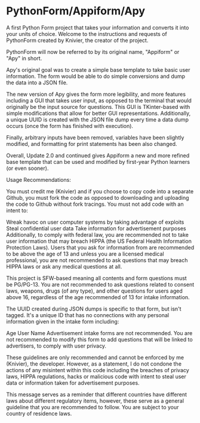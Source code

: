 # PythonForm/Appiform/Apy

A first Python Form project that takes your information and converts it into your units of choice.
Welcome to the instructions and requests of PythonForm created by Knivier, the creator of the project.

PythonForm will now be referred to by its original name, "Appiform" or "Apy" in short. 

Apy's original goal was to create a simple base template to take basic user information. The form would be able to do simple conversions and dump the data into a JSON file.

The new version of Apy gives the form more legibility, and more features including a GUI that takes user input, as opposed to the terminal that would originally be the input source for questions. This GUI is TKinter-based with simple modifications that allow for better GUI representations. Additionally, a unique UUID is created with the JSON file dump every time a data dump occurs (once the form has finished with execution).

Finally, arbitrary inputs have been removed, variables have been slightly modified, and formatting for print statements has been also changed.



Overall, Update 2.0 and continued gives Appiform a new and more refined base template that can be used and modified by first-year Python learners (or even sooner). 

Usage Recommendations:

You must credit me (Knivier) and if you choose to copy code into a separate Github, you must fork the code as opposed to downloading and uploading the code to Github without fork tracings. You must not add code with an intent to:

Wreak havoc on user computer systems by taking advantage of exploits
Steal confidential user data
Take information for advertisement purposes
Additionally, to comply with federal law, you are recommended not to take user information that may breach HIPPA (the US Federal Health Information Protection Laws). Users that you ask for information from are recommended to be above the age of 13 and unless you are a licensed medical professional, you are not recommended to ask questions that may breach HIPPA laws or ask any medical questions at all. 

This project is SFW-based meaning all contents and form questions must be PG/PG-13. You are not recommended to ask questions related to consent laws, weapons, drugs (of any type), and other questions for users aged above 16, regardless of the age recommended of 13 for intake information.

The UUID created during JSON dumps is specific to that form, but isn't tagged. It's a unique ID that has no connections with any personal information given in the intake form including:

Age
User Name
Advertisement intake forms are not recommended. You are not recommended to modify this form to add questions that will be linked to advertisers, to comply with user privacy. 

These guidelines are only recommended and cannot be enforced by me (Knivier), the developer. However, as a statement, I do not condone the actions of any misintent within this code including the breaches of privacy laws, HIPPA regulations, hacks or malicious code with intent to steal user data or information taken for advertisement purposes. 

This message serves as a reminder that different countries have different laws about different regulatory items, however, these serve as a general guideline that you are recommended to follow. You are subject to your country of residence laws.






